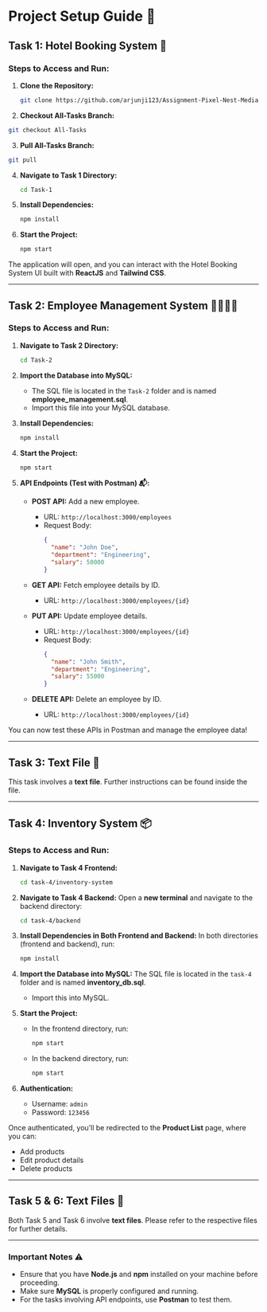 # Project Setup Guide 🚀

## Task 1: Hotel Booking System 🏨

### Steps to Access and Run:

1. **Clone the Repository:**

   ```bash
   git clone https://github.com/arjunji123/Assignment-Pixel-Nest-Media
   ```
2. **Checkout All-Tasks Branch:**

```bash
git checkout All-Tasks
```

3. **Pull All-Tasks Branch:**

```bash
git pull
```

4. **Navigate to Task 1 Directory:**

   ```bash
   cd Task-1
   ```

5. **Install Dependencies:**

   ```bash
   npm install
   ```

6. **Start the Project:**
   ```bash
   npm start
   ```

The application will open, and you can interact with the Hotel Booking System UI built with **ReactJS** and **Tailwind CSS**.

---

## Task 2: Employee Management System 👩‍💼👨‍💼

### Steps to Access and Run:

1. **Navigate to Task 2 Directory:**

   ```bash
   cd Task-2
   ```

2. **Import the Database into MySQL:**

   - The SQL file is located in the `Task-2` folder and is named **employee_management.sql**.
   - Import this file into your MySQL database.

3. **Install Dependencies:**

   ```bash
   npm install
   ```

4. **Start the Project:**

   ```bash
   npm start
   ```

5. **API Endpoints (Test with Postman) 📬:**

   - **POST API:** Add a new employee.

     - URL: `http://localhost:3000/employees`
     - Request Body:
       ```json
       {
         "name": "John Doe",
         "department": "Engineering",
         "salary": 50000
       }
       ```

   - **GET API:** Fetch employee details by ID.

     - URL: `http://localhost:3000/employees/{id}`

   - **PUT API:** Update employee details.

     - URL: `http://localhost:3000/employees/{id}`
     - Request Body:
       ```json
       {
         "name": "John Smith",
         "department": "Engineering",
         "salary": 55000
       }
       ```

   - **DELETE API:** Delete an employee by ID.
     - URL: `http://localhost:3000/employees/{id}`

You can now test these APIs in Postman and manage the employee data!

---

## Task 3: Text File 📄

This task involves a **text file**. Further instructions can be found inside the file.

---

## Task 4: Inventory System 📦

### Steps to Access and Run:

1. **Navigate to Task 4 Frontend:**

   ```bash
   cd task-4/inventory-system
   ```

2. **Navigate to Task 4 Backend:**
   Open a **new terminal** and navigate to the backend directory:

   ```bash
   cd task-4/backend
   ```

3. **Install Dependencies in Both Frontend and Backend:**
   In both directories (frontend and backend), run:

   ```bash
   npm install
   ```

4. **Import the Database into MySQL:**
   The SQL file is located in the `task-4` folder and is named **inventory_db.sql**.

   - Import this into MySQL.

5. **Start the Project:**

   - In the frontend directory, run:
     ```bash
     npm start
     ```
   - In the backend directory, run:
     ```bash
     npm start
     ```

6. **Authentication:**
   - Username: `admin`
   - Password: `123456`

Once authenticated, you’ll be redirected to the **Product List** page, where you can:

- Add products
- Edit product details
- Delete products

---

## Task 5 & 6: Text Files 📄

Both Task 5 and Task 6 involve **text files**. Please refer to the respective files for further details.

---

### Important Notes ⚠️

- Ensure that you have **Node.js** and **npm** installed on your machine before proceeding.
- Make sure **MySQL** is properly configured and running.
- For the tasks involving API endpoints, use **Postman** to test them.
